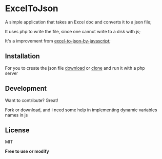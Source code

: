 # ExcelToJson
A simple application that takes an Excel doc and converts it to a json file;

It uses php to write the file, since one cannot write to a disk with js;

It's a improvement from [excel-to-json-by-javascript](https://github.com/jayanthbabu123/excel-to-json-by-javascript);

## Installation

For you to create the json file [download](https://github.com/munenepeter/ExcelToJson/archive/refs/heads/main.zip) or [clone](https://github.com/munenepeter/ExcelToJson.git) and run it with a php server

 ## Development

Want to contribute? Great!

Fork or download, and i need some help in implementing dynamic variables names in js 

## License

MIT

**Free to use or modify**
